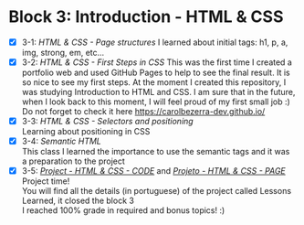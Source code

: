 # Block 3: Introduction - HTML & CSS

- [x] 3-1: _HTML & CSS - Page structures_
I learned about initial tags: h1, p, a, img, strong, em, etc...  
- [x] 3-2: _HTML & CSS - First Steps in CSS_
This was the first time I created a portfolio web and used GitHub Pages to help to see the final result. It is so nice to see my first steps. At the moment I created this repository, I was studying Introduction to HTML and CSS. I am sure that in the future, when I look back to this moment, I will feel proud of my first small job :) Do not forget to check it here https://carolbezerra-dev.github.io/  
- [x] 3-3: _HTML & CSS - Selectors and positioning_  
Learning about positioning in CSS  
- [x] 3-4: _Semantic HTML_  
This class I learned the importance to use the semantic tags and it was a preparation to the project  
- [x] 3-5: _[Project - HTML & CSS - CODE](https://github.com/carolbezerra-dev/trybe-projects/tree/master/1.WebDevelopment/3.HTML-CSS)_ and  _[Projeto - HTML & CSS - PAGE](https://carolbezerra-dev.github.io/trybe-projects/1.WebDevelopment/3.HTML-CSS/)_  
Project time!  
You will find all the details (in portuguese) of the project called Lessons Learned, it closed the block 3  
I reached 100% grade in required and bonus topics! :)
